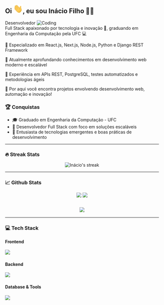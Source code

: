 ## Oi <img src="https://raw.githubusercontent.com/inaciolimaf/inaciolimaf/main/hi.gif"  height="30px">, eu sou Inácio Filho 🧑‍💻

<img align="right" alt="Coding" width="400" src="https://cdn.dribbble.com/users/1162077/screenshots/3848914/programmer.gif">

Desenvolvedor Full Stack apaixonado por tecnologia e inovação 🚀, graduando em Engenharia da Computação pela UFC 💻

🔭 Especializado em React.js, Next.js, Node.js, Python e Django REST Framework

🌱 Atualmente aprofundando conhecimentos em desenvolvimento web moderno e escalável

🎯 Experiência em APIs REST, PostgreSQL, testes automatizados e metodologias ágeis

🎇 Por aqui você encontra projetos envolvendo desenvolvimento web, automação e inovação!

### 🏆 Conquistas
- 🎓 Graduado em Engenharia da Computação - UFC
- 💼 Desenvolvedor Full Stack com foco em soluções escaláveis
- 🌟 Entusiasta de tecnologias emergentes e boas práticas de desenvolvimento

---

### 🔥 Streak Stats
<div align="center">
  <img src="https://github-readme-streak-stats.herokuapp.com/?user=inaciolimaf&theme=dark&hide_border=true" alt="Inácio's streak"/>
</div>

---

### 📈 Github Stats
<div align="center">
  <img height="180em" src="https://github-readme-stats-sigma-five.vercel.app/api?username=inaciolimaf&show_icons=true&theme=dark&include_all_commits=true&count_private=true&hide_border=true"/>
  <img height="180em" src="https://github-readme-stats-sigma-five.vercel.app/api/top-langs/?username=inaciolimaf&langs_count=8&theme=dark&layout=compact&hide_border=true"/>
</div>

##

<div align="center">
  <img href="https://github.com/inaciolimaf/" height=220px src="https://github-profile-summary-cards.vercel.app/api/cards/profile-details?username=inaciolimaf&theme=dark" />
</div>

---

### 💻 Tech Stack

#### Frontend
<div>
  <img src="https://skillicons.dev/icons?i=react,nextjs,js,ts,html,css,tailwind" />
</div>

#### Backend
<div>
  <img src="https://skillicons.dev/icons?i=nodejs,python,django,express,fastapi" />
</div>

#### Database & Tools
<div>
  <img src="https://skillicons.dev/icons?i=postgresql,mongodb,git,docker,aws,vercel" />
</div>

